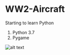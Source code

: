 # WW2-Aircraft
Starting to learn Python
1. Python 3.7
1. Pygame

![alt text](http://betastore.carloudy.com/media/documents/0gwp68ql/ww2_demo2.gif)
